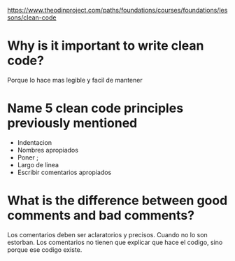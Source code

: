 https://www.theodinproject.com/paths/foundations/courses/foundations/lessons/clean-code

# Why is it important to write clean code?

Porque lo hace mas legible y facil de mantener

# Name 5 clean code principles previously mentioned

- Indentacion
- Nombres apropiados
- Poner ;
- Largo de linea
- Escribir comentarios apropiados

# What is the difference between good comments and bad comments?

Los comentarios deben ser aclaratorios y precisos. Cuando no lo son estorban. Los comentarios no tienen que explicar que hace el codigo, sino porque ese codigo existe.
